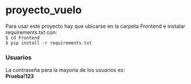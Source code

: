 # proyecto_vuelo
Para usar este proyecto hay que ubicarse en la carpeta Frontend e instalar requirements.txt con:  
`$ cd Frontend`  
`$ pip install -r requirements.txt`  

### Usuarios  
La contraseña para la mayoria de los usuarios es:  
**Prueba!123**  